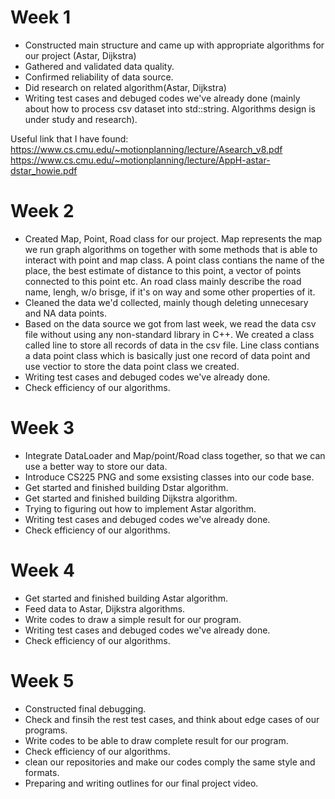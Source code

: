 # Week 1

- Constructed main structure and came up with appropriate algorithms for our project (Astar, Dijkstra)
- Gathered and validated data quality.
- Confirmed reliability of data source.
- Did research on related algorithm(Astar, Dijkstra) 
- Writing test cases and debuged codes we've already done (mainly about how to process csv dataset into std::string. Algorithms design is under study and research).

Useful link that I have found:
https://www.cs.cmu.edu/~motionplanning/lecture/Asearch_v8.pdf
https://www.cs.cmu.edu/~motionplanning/lecture/AppH-astar-dstar_howie.pdf


# Week 2
- Created Map, Point, Road class for our project. Map represents the map we run graph algorithms on together with some methods that is able to interact with point and map class. A point class contians the name of the place, the best estimate of distance to this point, a vector of points connected to this point etc. An road class mainly describe the road name, lengh, w/o brisge, if it's on way and some other properties of it.
- Cleaned the data we'd collected, mainly though deleting unnecesary and NA data points.
- Based on the data source we got from last week, we read the data csv file without using any non-standard library in C++. We created a class called line to store all records of data in the csv file. Line class contians a data point class which is basically just one record of data point and use vectior to store the data point class we created.
- Writing test cases and debuged codes we've already done.
- Check efficiency of our algorithms.

# Week 3
- Integrate DataLoader and Map/point/Road class together, so that we can use a better way to store our data.
- Introduce CS225 PNG and some exsisting classes into our code base.
- Get started and finished building Dstar algorithm.
- Get started and finished building Dijkstra algorithm.
- Trying to figuring out how to implement Astar algorithm.
- Writing test cases and debuged codes we've already done.
- Check efficiency of our algorithms.

# Week 4
- Get started and finished building Astar algorithm.
- Feed data to Astar, Dijkstra algorithms.
- Write codes to draw a simple result for our program.
- Writing test cases and debuged codes we've already done.
- Check efficiency of our algorithms.


# Week 5
- Constructed final debugging.
- Check and finsih the rest test cases, and think about edge cases of our programs.
- Write codes to be able to draw complete result for our program.
- Check efficiency of our algorithms.
- clean our repositories and make our codes comply the same style and formats.
- Preparing and  writing outlines for our final project video.
